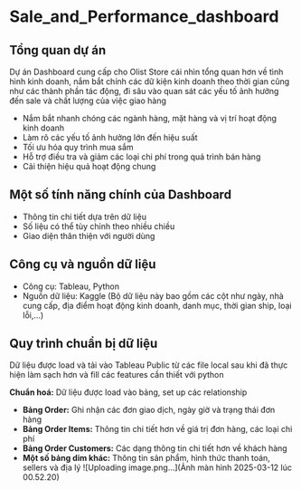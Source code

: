 # Sale_and_Performance_dashboard
## Tổng quan dự án
Dự án Dashboard cung cấp cho Olist Store cái nhìn tổng quan hơn về tình hình kinh doanh, nắm bắt chính các dữ kiện kinh doanh theo thời gian cũng như các thành phần tác động, đi sâu vào quan sát các yếu tố ảnh hưởng đến sale và chất lượng của việc giao hàng
- Nắm bắt nhanh chóng các ngành hàng, mặt hàng và vị trí hoạt động kinh doanh
- Làm rõ các yếu tố ảnh hưởng lớn đến hiệu suất
- Tối ưu hóa quy trình mua sắm
- Hỗ trợ điều tra và giảm các loại chi phí trong quá trình bán hàng
- Cải thiện hiệu quả hoạt động chung

## Một số tính năng chính của Dashboard
- Thông tin chi tiết dựa trên dữ liệu
- Số liệu có thể tùy chỉnh theo nhiều chiều
- Giao diện thân thiện với người dùng

## Công cụ và nguồn dữ liệu
- Công cụ: Tableau, Python
- Nguồn dữ liệu: Kaggle (Bộ dữ liệu này bao gồm các cột như ngày, nhà cung cấp, địa điểm hoạt động kinh doanh, danh mục, thời gian ship, loại lỗi,...)

## Quy trình chuẩn bị dữ liệu
Dữ liệu được load và tải vào Tableau Public từ các file local sau khi đã thực hiện làm sạch hơn và fill các features cần thiết với python

**Chuẩn hoá:** Dữ liệu được load vào bảng, set up các relationship 
- **Bảng Order:** Ghi nhận các đơn giao dịch, ngày giờ và trạng thái đơn hàng
- **Bảng Order Items:** Thông tin chi tiết hơn về giá trị đơn hàng, các loại chi phí
- **Bảng Order Customers:** Các dạng thông tin chi tiết hơn về khách hàng
- **Một số bảng dim khác:** Thông tin sản phẩm, hình thức thanh toán, sellers và địa lý
![Uploading image.png…](Ảnh màn hình 2025-03-12 lúc 00.52.20)


